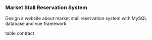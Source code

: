 ### Market Stall Reservation System
Design a website about market stall reservation system with MySQL database and vue framework

table contract
